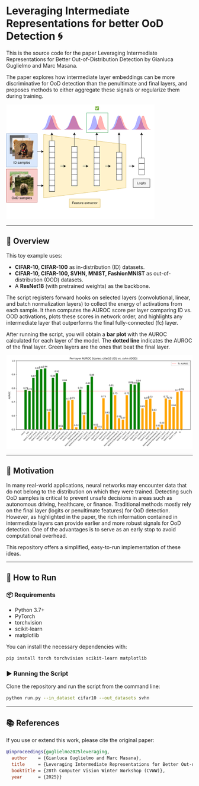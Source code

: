 # Leveraging Intermediate Representations for better OoD Detection 🌀
This is the source code for the paper Leveraging Intermediate Representations for Better Out-of-Distribution Detection by Gianluca Guglielmo and Marc Masana.

The paper explores how intermediate layer embeddings can be more discriminative for OoD detection than the penultimate and final layers, and proposes methods to either aggregate these signals or regularize them during training.

<img src="./figures/explainer.png" alt="Explainer" width="400" class="center"/>

---

## 📌 Overview

This toy example uses:
- **CIFAR-10, CIFAR-100** as in-distribution (ID) datasets.
- **CIFAR-10, CIFAR-100, SVHN, MNIST, FashionMNIST** as out-of-distribution (OOD) datasets.
- A **ResNet18** (with pretrained weights) as the backbone.

The script registers forward hooks on selected layers (convolutional, linear, and batch normalization layers) to collect the energy of activations from each sample. It then computes the AUROC score per layer comparing ID vs. OOD activations, plots these scores in network order, and highlights any intermediate layer that outperforms the final fully-connected (fc) layer.

After running the script, you will obtain a **bar plot** with the AUROC calculated for each layer of the model. The **dotted line** indicates the AUROC of the final layer. Green layers are the ones that beat the final layer.

![Example AUROC Plot](./figures/auroc_scores_cifar10_svhn.png)

---

## 🎯 Motivation

In many real-world applications, neural networks may encounter data that do not belong to the distribution on which they were trained. Detecting such OoD samples is critical to prevent unsafe decisions in areas such as autonomous driving, healthcare, or finance. Traditional methods mostly rely on the final layer (logits or penultimate features) for OoD detection. However, as highlighted in the paper, the rich information contained in intermediate layers can provide earlier and more robust signals for OoD detection. One of the advantages is to serve as an early stop to avoid computational overhead.  

This repository offers a simplified, easy-to-run implementation of these ideas.

---

## 🚀 How to Run

### 📦 Requirements

- Python 3.7+
- PyTorch
- torchvision
- scikit-learn
- matplotlib

You can install the necessary dependencies with:

```bash
pip install torch torchvision scikit-learn matplotlib
```

### ▶ Running the Script

Clone the repository and run the script from the command line:

```bash
python run.py --in_dataset cifar10 --out_datasets svhn
```
---

## 📚 References

If you use or extend this work, please cite the original paper:

```bibtex
@inproceedings{guglielmo2025leveraging,
  author    = {Gianluca Guglielmo and Marc Masana},
  title     = {Leveraging Intermediate Representations for Better Out-of-Distribution Detection},
  booktitle = {28th Computer Vision Winter Workshop (CVWW)},
  year      = {2025}}
```
